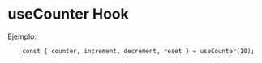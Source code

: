 # useCounter Hook

Ejemplo:

```
    const { counter, increment, decrement, reset } = useCounter(10);
```
